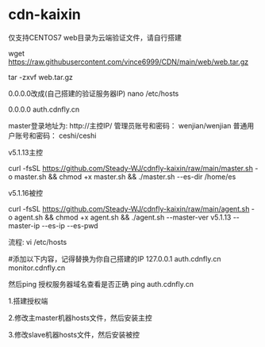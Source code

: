 # cdn-kaixin
仅支持CENTOS7
web目录为云端验证文件，请自行搭建

wget https://raw.githubusercontent.com/vince6999/CDN/main/web/web.tar.gz

tar -zxvf web.tar.gz

0.0.0.0改成(自己搭建的验证服务器IP)
nano /etc/hosts

0.0.0.0  auth.cdnfly.cn

master登录地址为: http://主控IP/
管理员账号和密码： wenjian/wenjian
普通用户账号和密码： ceshi/ceshi


v5.1.13主控

curl -fsSL https://github.com/Steady-WJ/cdnfly-kaixin/raw/main/master.sh -o master.sh && chmod +x master.sh && ./master.sh --es-dir /home/es

v5.1.16被控

curl -fsSL https://github.com/Steady-WJ/cdnfly-kaixin/raw/main/agent.sh -o agent.sh  && chmod +x agent.sh && ./agent.sh --master-ver v5.1.13 --master-ip  --es-ip  --es-pwd 



流程:
vi /etc/hosts


#添加以下内容，记得替换为你自己搭建的IP 
127.0.0.1 auth.cdnfly.cn monitor.cdnfly.cn



然后ping 授权服务器域名查看是否正确
ping auth.cdnfly.cn



1.搭建授权端

2.修改主master机器hosts文件，然后安装主控

3.修改slave机器hosts文件，然后安装被控
